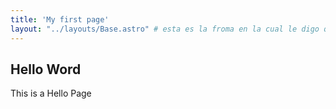 ```yaml
---
title: 'My first page'
layout: "../layouts/Base.astro" # esta es la froma en la cual le digo que este about use la plantilla que he creado que puede ser específica para esta o puede ser general
---
```


## Hello Word

This is a Hello Page
